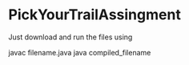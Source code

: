 # PickYourTrailAssingment

Just download and run the files using

javac filename.java
java compiled_filename
